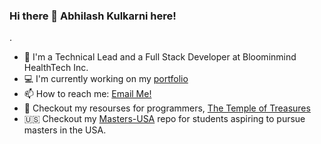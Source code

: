 ### Hi there 👋 Abhilash Kulkarni here!

<!--
**abhilashkulkarniofficial/abhilashkulkarniofficial** is a ✨ _special_ ✨ repository because its `README.md` (this file) appears on your GitHub profile.

Here are some ideas to get you started:

- 🔭 I’m currently working on ...
- 🌱 I’m currently learning ...
- 👯 I’m looking to collaborate on ...
- 🤔 I’m looking for help with ...
- 💬 Ask me about ...
- 📫 How to reach me: ...
- 😄 Pronouns: ...
- ⚡ Fun fact: ...
-->. 

- 🔭  I'm a Technical Lead and a Full Stack Developer at Bloominmind HealthTech Inc.
- 💻  I'm currently working on my [portfolio](https://abhilashkulkarniofficial.github.io/abhilash-kulkarni/)
- 📫  How to reach me: [Email Me!](mailto:abhilashkulkarniofficial@gmail.com?subject=[GitHub]%20Hi%20There) 
- 📖  Checkout my resourses for programmers, [The Temple of Treasures](https://github.com/abhilashkulkarniofficial/temple-of-treasure)
- 🇺🇸  Checkout my [Masters-USA](https://github.com/abhilashkulkarniofficial/masters-usa) repo for students aspiring to pursue masters in the USA.

  
       
  
 
  
          
   
  
   
